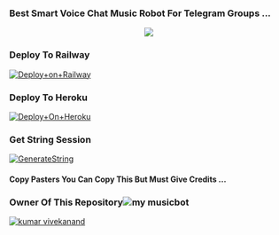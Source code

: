 ### Best Smart Voice Chat Music Robot For Telegram Groups ...


<p align="center"><a href="https://t.me/i_anonymouss"><img src="https://i.ytimg.com/vi/aP6_Q6lElJE/maxresdefault.jpg"></a></p>




### Deploy To Railway

[![Deploy+on+Railway](https://railway.app/button.svg)](https://railway.app/new/template?template=https://github.com/Kuhmarvivek/anonymous&envs=API_ID,API_HASH,BOT_TOKEN,STRING_SESSION)


### Deploy To Heroku

[![Deploy+On+Heroku](https://www.herokucdn.com/deploy/button.svg)](https://heroku.com/deploy?template=https://github.com/vivekmishra7782/anonymous)



### Get String Session

[![GenerateString](https://img.shields.io/badge/repl.it-generateString-yellowgreen)](https://replit.com/@i_anonymous/StringSession)



#### Copy Pasters You Can Copy This But Must Give Credits ...

### Owner Of This Repository![my musicbot](https://user-images.githubusercontent.com/109455833/182102057-d9050afa-a072-4a21-9f59-22a743a09c90.png)

[![kumar vivekanand](https://telegra.ph//file/6c3966bce3b511c455f60.jpg)](https://t.me/i_anonymouss)
